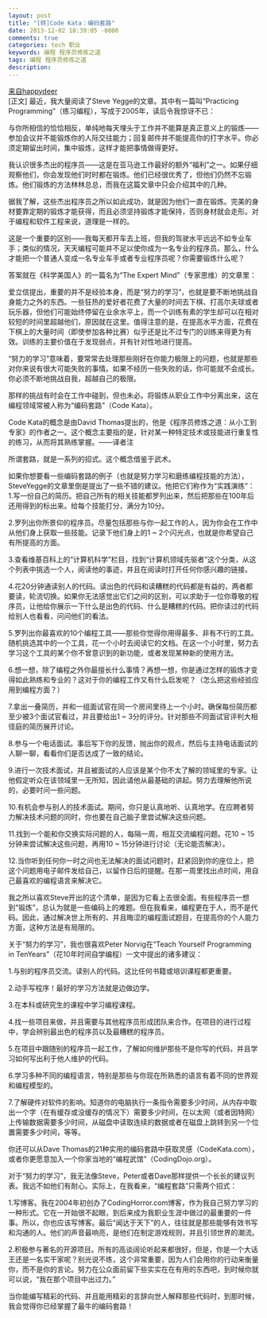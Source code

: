 ```yaml
---
layout: post
title: "[转]Code Kata：编码套路"
date: 2013-12-02 18:39:05 -0800
comments: true
categories: tech 职业
keywords: 编程 程序员修炼之道
tags: 编程 程序员修炼之道
description: 
---
```

<a href="http://blog.csdn.net/happydeer/article/details/17023229" target="_blank">来自happydeer</a>  
[正文]
最近，我大量阅读了Steve Yegge的文章。其中有一篇叫“Practicing Programming”（练习编程），写成于2005年，读后令我惊讶不已：

与你所相信的恰恰相反，单纯地每天埋头于工作并不能算是真正意义上的锻炼——参加会议并不能锻炼你的人际交往能力；回复邮件并不能提高你的打字水平。你必须定期留出时间，集中锻炼，这样才能把事情做得更好。<!--more-->

我认识很多杰出的程序员——这是在亚马逊工作最好的额外“福利”之一。如果仔细观察他们，你会发现他们时时都在锻炼。他们已经很优秀了，但他们仍然不忘锻炼。他们锻炼的方法林林总总，而我在这篇文章中只会介绍其中的几种。

据我了解，这些杰出程序员之所以如此成功，就是因为他们一直在锻炼。完美的身材要靠定期的锻炼才能获得，而且必须坚持锻炼才能保持，否则身材就会走形。对于编程和软件工程来说，道理是一样的。

这是一个重要的区别——我每天都开车去上班，但我的驾驶水平远远不如专业车手；类似的情况，天天编程可能并不足以使你成为一名专业的程序员。那么，什么才能把一个普通人变成一名专业车手或者专业程序员呢？你需要锻炼什么呢？

答案就在《科学美国人》的一篇名为“The Expert Mind”（专家思维）的文章里：

爱立信提出，重要的并不是经验本身，而是“努力的学习”，也就是要不断地挑战自身能力之外的东西。一些狂热的爱好者花费了大量的时间去下棋、打高尔夫球或者玩乐器，但他们可能始终停留在业余水平上，而一个训练有素的学生却可以在相对较短的时间里超越他们，原因就在这里。值得注意的是，在提高水平方面，花费在下棋上的大量时间（即使参加各种比赛）似乎还是比不过专门的训练来得更为有效。训练的主要价值在于发现弱点，并有针对性地进行提高。

“努力的学习”意味着，要常常去处理那些刚好在你能力极限上的问题，也就是那些对你来说有很大可能失败的事情。如果不经历一些失败的话，你可能就不会成长。你必须不断地挑战自我，超越自己的极限。

那样的挑战有时会在工作中碰到，但也未必。将锻炼从职业工作中分离出来，这在编程领域常被人称为“编码套路”（Code Kata）。

Code Kata的概念是由David Thomas提出的，他是《程序员修炼之道：从小工到专家》的作者之一。这个概念主要指的是，针对某一种特定技术或技能进行重复性的练习，从而将其熟练掌握。——译者注



所谓套路，就是一系列的招式。这个概念借鉴于武术。

如果你想要看一些编码套路的例子（也就是努力学习和磨练编程技能的方法），SteveYegge的文章里倒是提出了一些不错的建议。他把它们称作为“实践演练”：
   1.写一份自己的简历。把自己所有的相关技能都罗列出来，然后把那些在100年后还用得到的标出来。给每个技能打分，满分为10分。

   2.罗列出你所景仰的程序员。尽量包括那些与你一起工作的人，因为你会在工作中从他们身上获取一些技能。记录下他们身上的1 ~ 2个闪光点，也就是你希望自己有所提高的方面。

   3.查看维基百科上的“计算机科学”栏目，找到“计算机领域先驱者”这个分类，从这个列表中挑选一个人，阅读他的事迹，并且在阅读时打开任何你感兴趣的链接。

   4.花20分钟通读别人的代码。读出色的代码和读糟糕的代码都是有益的，两者都要读，轮流切换。如果你无法感觉出它们之间的区别，可以求助于一位你尊敬的程序员，让他给你展示一下什么是出色的代码、什么是糟糕的代码。把你读过的代码给别人也看看，问问他们的看法。

   5.罗列出你最喜欢的10个编程工具——那些你觉得你用得最多、非有不行的工具。随机挑选其中的一个工具，花一个小时去阅读它的文档。在这一个小时里，努力去学习这个工具的某个你不曾意识到的新功能，或者发现某种新的使用方法。

   6.想一想，除了编程之外你最擅长什么事情？再想一想，你是通过怎样的锻炼才变得如此熟练和专业的？这对于你的编程工作又有什么启发呢？（怎么把这些经验应用到编程方面？）

   7.拿出一叠简历，并和一组面试官在同一个房间里待上一个小时。确保每份简历都至少被3个面试官看过，并且要给出1 ~ 3分的评分。针对那些不同面试官评判大相径庭的简历展开讨论。

   8.参与一个电话面试。事后写下你的反馈，抛出你的观点，然后与主持电话面试的人聊一聊，看看你们是否达成了一致的结论。

   9.进行一次技术面试，并且被面试的人应该是某个你不太了解的领域里的专家。让他假定听众在该领域里一无所知，因此请他从最基础的讲起。努力去理解他所说的，必要时问一些问题。

   10.有机会参与别人的技术面试。期间，你只是认真地听、认真地学。在应聘者努力解决技术问题的同时，你也要在自己脑子里尝试解决这些问题。

   11.找到一个能和你交换实际问题的人，每隔一周，相互交流编程问题。花10 ~ 15分钟来尝试解决这些问题，再用10 ~ 15分钟进行讨论（无论能否解决）。

   12.当你听到任何你一时之间也无法解决的面试问题时，赶紧回到你的座位上，把这个问题用电子邮件发给自己，以留作日后的提醒。在那一周里找出点时间，用自己最喜欢的编程语言来解决它。  
  
我之所以喜欢Steve开出的这个清单，是因为它看上去很全面。有些程序员一想到“锻炼”，总认为就是一些编码上的难题。但在我看来，编程更在于人，而不是代码。因此，通过解决世上所有的、并且晦涩的编程面试题目，在提高你的个人能力方面，这种方法是有局限的。

关于“努力的学习”，我也很喜欢Peter Norvig在“Teach Yourself Programming in TenYears”（花10年时间自学编程）一文中提出的诸多建议：

   1.与别的程序员交流。读别人的代码。这比任何书籍或培训课程都更重要。

   2.动手写程序！最好的学习方法就是边做边学。

   3.在本科或研究生的课程中学习编程课程。

   4.找一些项目来做，并且需要与其他程序员形成团队来合作。在项目的进行过程中，学会辨别最出色的程序员以及最糟糕的程序员。

   5.在项目中跟随别的程序员一起工作，了解如何维护那些不是你写的代码，并且学习如何写出利于他人维护的代码。

   6.学习多种不同的编程语言，特别是那些与你现在所熟悉的语言有着不同的世界观和编程模型的。

   7.了解硬件对软件的影响。知道你的电脑执行一条指令需要多少时间，从内存中取出一个字（在有缓存或没缓存的情况下）需要多少时间，在以太网（或者因特网）上传输数据需要多少时间，从磁盘中读取连续的数据或者在磁盘上跳转到另一个位置需要多少时间，等等。

你还可以从Dave Thomas的21种实用的编码套路中获取灵感（CodeKata.com），或者你更愿意加入一个你家当地的“编程武馆”（CodingDojo.org）。

对于“努力的学习”，我无法像Steve，Peter或者Dave那样提供一个长长的建议列表。我远不如他们有耐心。实际上，在我看来，“编程套路”只需两个招式：

   1.写博客。我在2004年初创办了CodingHorror.com博客，作为我自己努力学习的一种形式。它在一开始很不起眼，到后来成为我职业生涯中做过的最重要的一件事。所以，你也应该写博客。最后“闻达于天下”的人，往往就是那些能够有效书写和沟通的人。他们的声音最响亮，是他们在制定游戏规则，并且引领世界的潮流。

   2.积极参与著名的开源项目。所有的高谈阔论听起来都很好，但是，你是一个大话王还是一名实干家呢？别光说不练，这个非常重要，因为人们会用你的行动来衡量你，而不是你的言论。努力在公众面前留下些实实在在有用的东西吧，到时候你就可以说，“我在那个项目中出过力。”

当你能编写精彩的代码、并且能用精彩的言辞向世人解释那些代码时，到那时候，我会觉得你已经掌握了最牛的编码套路！

